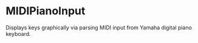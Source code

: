 # MIDIPianoInput
Displays keys graphically via parsing MIDI input from Yamaha digital piano keyboard.

